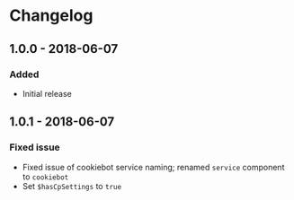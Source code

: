 # Changelog

## 1.0.0 - 2018-06-07
### Added
- Initial release

## 1.0.1 - 2018-06-07
### Fixed issue
- Fixed issue of cookiebot service naming; renamed `service` component to `cookiebot`
- Set `$hasCpSettings` to `true`
